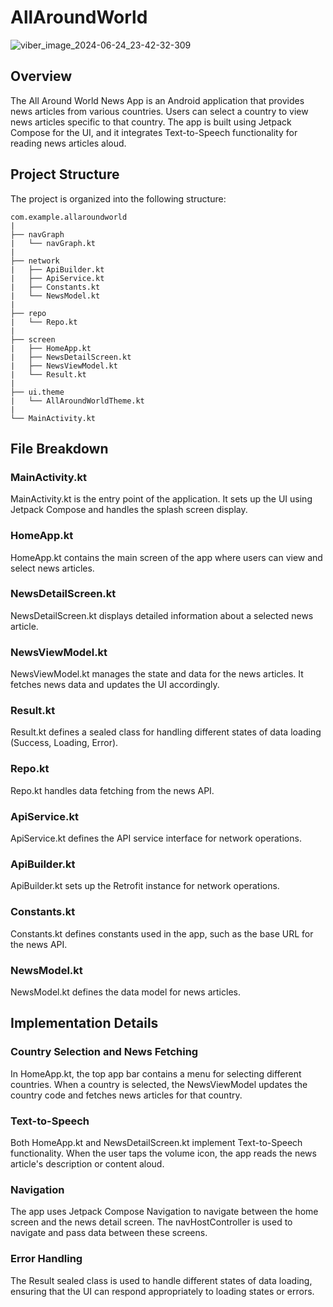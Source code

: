# AllAroundWorld

![viber_image_2024-06-24_23-42-32-309](https://github.com/Kalaba01/AllAroundWorld/assets/130281220/95b08e91-c0cc-4463-be7b-d1c567923ef1)

## Overview

The All Around World News App is an Android application that provides news articles from various countries. Users can select a country to view news articles specific to that country. The app is built using Jetpack Compose for the UI, and it integrates Text-to-Speech functionality for reading news articles aloud.

## Project Structure
The project is organized into the following structure:

```
com.example.allaroundworld
|
├── navGraph
|   └── navGraph.kt
|
├── network
|   ├── ApiBuilder.kt
|   ├── ApiService.kt
|   ├── Constants.kt
|   └── NewsModel.kt
|
├── repo
|   └── Repo.kt
|
├── screen
|   ├── HomeApp.kt
|   ├── NewsDetailScreen.kt
|   ├── NewsViewModel.kt
|   └── Result.kt
|
├── ui.theme
|   └── AllAroundWorldTheme.kt
|
└── MainActivity.kt
```

## File Breakdown

### MainActivity.kt
MainActivity.kt is the entry point of the application. It sets up the UI using Jetpack Compose and handles the splash screen display.

### HomeApp.kt
HomeApp.kt contains the main screen of the app where users can view and select news articles.

### NewsDetailScreen.kt
NewsDetailScreen.kt displays detailed information about a selected news article.

### NewsViewModel.kt
NewsViewModel.kt manages the state and data for the news articles. It fetches news data and updates the UI accordingly.

### Result.kt
Result.kt defines a sealed class for handling different states of data loading (Success, Loading, Error).

### Repo.kt
Repo.kt handles data fetching from the news API.

### ApiService.kt
ApiService.kt defines the API service interface for network operations.

### ApiBuilder.kt
ApiBuilder.kt sets up the Retrofit instance for network operations.

### Constants.kt
Constants.kt defines constants used in the app, such as the base URL for the news API.

### NewsModel.kt
NewsModel.kt defines the data model for news articles.


## Implementation Details

### Country Selection and News Fetching
In HomeApp.kt, the top app bar contains a menu for selecting different countries. When a country is selected, the NewsViewModel updates the country code and fetches news articles for that country.

### Text-to-Speech
Both HomeApp.kt and NewsDetailScreen.kt implement Text-to-Speech functionality. When the user taps the volume icon, the app reads the news article's description or content aloud.

### Navigation
The app uses Jetpack Compose Navigation to navigate between the home screen and the news detail screen. The navHostController is used to navigate and pass data between these screens.

### Error Handling
The Result sealed class is used to handle different states of data loading, ensuring that the UI can respond appropriately to loading states or errors.


